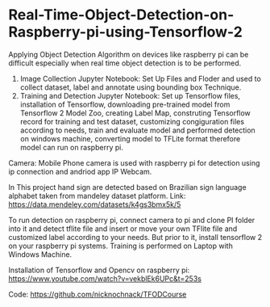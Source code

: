 # Real-Time-Object-Detection-on-Raspberry-pi-using-Tensorflow-2
Applying Object Detection Algorithm on devices like raspberry pi can be difficult especially when real time object detection is to be performed.

1. Image Collection Jupyter Notebook: Set Up Files and Floder and used to collect dataset, label and annotate using bounding box Technique.
2. Training and Detection Jupyter Notebook: Set up Tensorflow files, installation of Tensorflow, downloading pre-trained model from Tensorflow 2 Model Zoo, creating Label Map, construting Tensorflow record for training and test dataset, customizing congiguration files according to needs, train and evaluate model and performed detection on windows machine, converting model to TFLite format therefore model can run on raspberry pi.

Camera: Mobile Phone camera is used with raspberry pi for detection using ip connection and andriod app IP Webcam.

In This project hand sign are detected based on Brazilian sign language alphabet taken from mandeley dataset platform. Link: https://data.mendeley.com/datasets/k4gs3bmx5k/5

To run detection on raspberry pi, connect camera to pi and clone PI folder into it and detect tflite file and insert or move your own TFlite file and customized label according to your needs. But prior to it, install tensorflow 2 on your raspberry pi systems. Training is performed on Laptop with Windows Machine.

Installation of Tensorflow and Opencv on raspberry pi: https://www.youtube.com/watch?v=vekblEk6UPc&t=253s

Code: https://github.com/nicknochnack/TFODCourse

